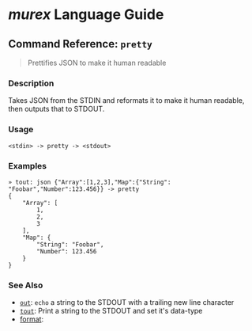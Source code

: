 # _murex_ Language Guide

## Command Reference: `pretty`

> Prettifies JSON to make it human readable

### Description

Takes JSON from the STDIN and reformats it to make it human readable, then
outputs that to STDOUT.

### Usage

    <stdin> -> pretty -> <stdout>

### Examples

    » tout: json {"Array":[1,2,3],"Map":{"String": "Foobar","Number":123.456}} -> pretty 
    {
        "Array": [
            1,
            2,
            3
        ],
        "Map": {
            "String": "Foobar",
            "Number": 123.456
        }
    }

### See Also

* [`out`](../commands/out.md):
  `echo` a string to the STDOUT with a trailing new line character
* [`tout`](../commands/tout.md):
  Print a string to the STDOUT and set it's data-type
* [format](../commands/format.md):
  